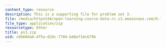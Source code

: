 ```yaml
---
content_type: resource
description: This is a supporting file for problem set 3.
file: /media/https%3A/open-learning-course-data-rc.s3.amazonaws.com/6-170-laboratory-in-software-engineering-fall-2005/c6b60da64f5ad2dc7704b46ef14c679b_ps3.zip
file_type: application/zip
resourcetype: Other
title: ps3.zip
uid: c6b60da6-4f5a-d2dc-7704-b46ef14c679b
---
```

